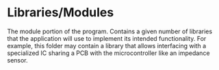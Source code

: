 # Libraries/Modules

The module portion of the program. Contains a given number of libraries that the
application will use to implement its intended functionality. For example, this
folder may contain a library that allows interfacing with a specialized IC sharing
a PCB with the microcontroller like an impedance sensor.
